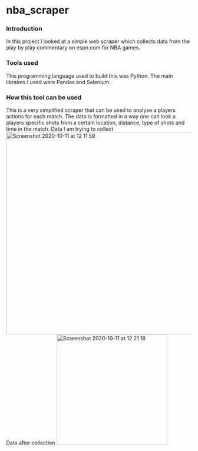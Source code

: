 # nba_scraper

### Introduction
In this project I looked at a simple web scraper which collects data from the play by play commentary on espn.com for NBA games.

### Tools used
This programming language used to build this was Python. The main libraires I used were Pandas and Selenium.

### How this tool can be used
This is a very simplified scraper that can be used to analyse a players actions for each match. The data is formatted in a way one can look a players specific shots from a certain location, distance, type of shots and time in the match.
Data I am trying to collect
<img width="550" alt="Screenshot 2020-10-11 at 12 11 59" src="https://user-images.githubusercontent.com/72214007/95676058-b77acb80-0bbb-11eb-83a2-18261cb39d71.png" description="My cat, Robert Downey Jr.">
Data after collection
<img width="300" alt="Screenshot 2020-10-11 at 12 21 18" src="https://user-images.githubusercontent.com/72214007/95676162-6d461a00-0bbc-11eb-87f3-47933530d58b.png">

